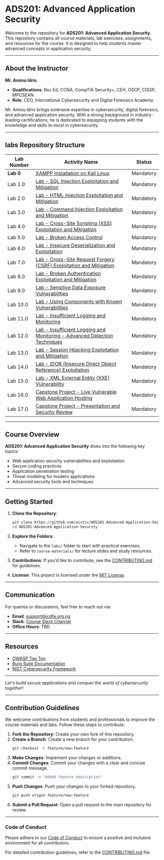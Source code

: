 # ADS201: Advanced Application Security

Welcome to the repository for **ADS201: Advanced Application Security**. This repository contains all course materials, lab exercises, assignments, and resources for the course. It is designed to help students master advanced concepts in application security.

---

## About the Instructor
**Mr. Aminu Idris**
- **Qualifications**: Bsc.Ed, CCNA, CompTIA Security+, CEH, OSCP, CISSP, MPCSEAN
- **Role**: CEO, International Cybersecurity and Digital Forensics Academy

Mr. Aminu Idris brings extensive expertise in cybersecurity, digital forensics, and advanced application security. With a strong background in industry-leading certifications, he is dedicated to equipping students with the knowledge and skills to excel in cybersecurity.

---
## labs Repository Structure

| **Lab Number** | **Activity Name**                                                                                          | **Status**      |
|----------------|------------------------------------------------------------------------------------------------------------|-----------------|
| **Lab 0**      | [XAMPP Installation on Kali Linux](labs/lab0.md)                                                             | Mandatory       |
| Lab 1.0       | [Lab - SQL Injection Exploitation and Mitigation](labs/lab1.md)                                           | Mandatory       |
| Lab 2.0       | [Lab - HTML Injection Exploitation and Mitigation ](labs/lab2.md)                                             | Mandatory       |
| Lab 3.0       | [Lab - Command Injection Exploitation and Mitigation](labs/lab3.md)                                         | Mandatory       |
| Lab 4.0       | [Lab - Cross-Site Scripting (XSS) Exploitation and Mitigation](labs/lab4.md)                                | Mandatory       |
| Lab 5.0       | [Lab - Broken Access Control](labs/lab5.md)                                           | Mandatory       |
| Lab 6.0       | [Lab - Insecure Deserialization and Exploitation](labs/lab6.md)                                             | Mandatory       |
| Lab 7.0       | [Lab - Cross-Site Request Forgery (CSRF) Exploitation and Mitigation](labs/lab7.md)                         | Mandatory       |
| Lab 8.0       | [Lab - Broken Authentication Exploitation and Mitigation](labs/lab8.md)                                    | Mandatory       |
| Lab 9.0       | [Lab - Sensitive Data Exposure Vulnerabilities](labs/lab9.md)                                              | Mandatory       |
| Lab 10.0      | [Lab - Using Components with Known Vulnerabilities](labs/lab10.md)                                    | Mandatory       |
| Lab 11.0      | [Lab - Insufficient Logging and Monitoring](labs/lab11.md)                                           | Mandatory       |
| Lab 12.0      | [Lab - Insufficient Logging and Monitoring - Advanced Detection Techniques](labs/lab12.md)                                             | Mandatory       |
| Lab 13.0      | [Lab - Session Hijacking Exploitation and Mitigation](labs/lab13.md)                                       | Mandatory       |
| Lab 14.0      | [Lab - IDOR (Insecure Direct Object Reference) Exploitation](labs/lab14.md)                                | Mandatory       |
| Lab 15.0      | [Lab - XML External Entity (XXE) Vulnerability](labs/lab15.md)                                | Mandatory       |
| Lab 16.0      | [Capstone Project - Live Vulnerable Web Application Hosting](labs/lab16.md)                                | Mandatory       |
| Lab 17.0      | [Capstone Project - Presentation and Security Review](labs/lab17.md)                                       | Mandatory       |


---

## Course Overview
**ADS201: Advanced Application Security** dives into the following key topics:

- Web application security vulnerabilities and exploitation
- Secure coding practices
- Application penetration testing
- Threat modeling for modern applications
- Advanced security tools and techniques

---

## Getting Started

1. **Clone the Repository**:
   ```bash
   git clone https://github.com/aivtic/ADS201-Advanced-Application-Security.git
   cd ADS201-Advanced-Application-Security
   ```

2. **Explore the Folders**:
   - Navigate to the `labs/` folder to start with practical exercises.
   - Refer to `course-materials/` for lecture slides and study resources.

3. **Contributions**:
   If you'd like to contribute, see the [CONTRIBUTING.md](CONTRIBUTING.md) for guidelines.

4. **License**:
   This project is licensed under the [MIT License](LICENSE).

---

## Communication
For queries or discussions, feel free to reach out via:
- **Email**: support@icdfa.org.ng
- **Slack**: [Course Slack Channel](#)
- **Office Hours**: TBD

---

## Resources
- [OWASP Top Ten](https://owasp.org/www-project-top-ten/)
- [Burp Suite Documentation](https://portswigger.net/burp/documentation)
- [NIST Cybersecurity Framework](https://www.nist.gov/cyberframework)

---

*Let's build secure applications and conquer the world of cybersecurity together!*

---

## Contribution Guidelines

We welcome contributions from students and professionals to improve the course materials and labs. Follow these steps to contribute:

1. **Fork the Repository**: Create your own fork of this repository.
2. **Create a Branch**: Create a new branch for your contribution.
   ```bash
   git checkout -b feature/new-feature
   ```
3. **Make Changes**: Implement your changes or additions.
4. **Commit Changes**: Commit your changes with a clear and concise commit message.
   ```bash
   git commit -m "Added feature description"
   ```
5. **Push Changes**: Push your changes to your forked repository.
   ```bash
   git push origin feature/new-feature
   ```
6. **Submit a Pull Request**: Open a pull request to the main repository for review.

---

### Code of Conduct

Please adhere to our [Code of Conduct](docs/CODE_OF_CONDUCT.md) to ensure a positive and inclusive environment for all contributors.

For detailed contribution guidelines, refer to the [CONTRIBUTING.md](CONTRIBUTING.md) file.
